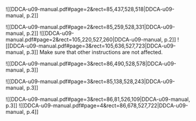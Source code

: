 


![[DDCA-u09-manual.pdf#page=2&rect=85,437,528,518|DDCA-u09-manual, p.2]]


![[DDCA-u09-manual.pdf#page=2&rect=85,259,528,331|DDCA-u09-manual, p.2]]
![[DDCA-u09-manual.pdf#page=2&rect=105,220,527,260|DDCA-u09-manual, p.2]]
![[DDCA-u09-manual.pdf#page=3&rect=105,636,527,723|DDCA-u09-manual, p.3]]
Make sure that other instructions are not affected.



![[DDCA-u09-manual.pdf#page=3&rect=86,490,528,578|DDCA-u09-manual, p.3]]

![[DDCA-u09-manual.pdf#page=3&rect=85,138,528,243|DDCA-u09-manual, p.3]]


![[DDCA-u09-manual.pdf#page=3&rect=86,81,526,109|DDCA-u09-manual, p.3]]
![[DDCA-u09-manual.pdf#page=4&rect=86,678,527,722|DDCA-u09-manual, p.4]]
